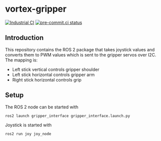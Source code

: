 # vortex-gripper

[![Industrial CI](https://github.com/vortexntnu/vortex-gripper/actions/workflows/industrial-ci.yml/badge.svg)](https://github.com/vortexntnu/vortex-gripper/actions/workflows/industrial-ci.yml)
[![pre-commit.ci status](https://results.pre-commit.ci/badge/github/vortexntnu/vortex-gripper/main.svg)](https://results.pre-commit.ci/latest/github/vortexntnu/vortex-gripper/main)

## Introduction

This repository contains the ROS 2 package that takes joystick values and converts them to PWM values which is sent to the gripper servos over I2C. The mapping is:
- Left stick vertical controls gripper shoulder
- Left stick horizontal controls gripper arm
- Right stick horizontal controls grip

## Setup

The ROS 2 node can be started with
```bash
ros2 launch gripper_interface gripper_interface.launch.py
```

Joystick is started with
```bash
ros2 run joy joy_node
```
